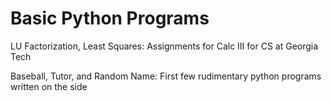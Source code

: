 Basic Python Programs
=====================

LU Factorization, Least Squares: Assignments for Calc III for CS at Georgia Tech

Baseball, Tutor, and Random Name: First few rudimentary python programs written on the side
